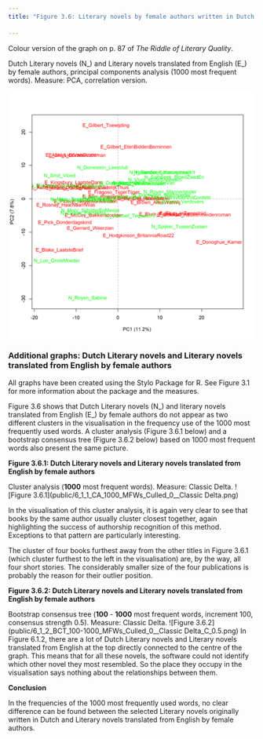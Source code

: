 ```yaml
---
title: "Figure 3.6: Literary novels by female authors written in Dutch and translated from English"

---
```


Colour version of the graph on p. 87 of *The Riddle of Literary Quality*.

Dutch Literary novels (N_) and Literary novels translated from English (E_) by female authors, principal components analysis (1000 most frequent words). Measure: PCA, correlation version.

![Figure 3.6](public/6_1_0_PCA_1000_MFWs_Culled_0__PCA__corr.png)

### **Additional graphs: Dutch Literary novels and Literary novels translated from English by female authors**
All graphs have been created using the Stylo Package for R. See Figure 3.1 for more information about the package and the measures.

Figure 3.6 shows that Dutch Literary novels (N_) and literary novels translated from English (E_) by female authors do not appear as two different clusters in the visualisation in the frequency use of the 1000 most frequently used words. A cluster analysis (Figure 3.6.1 below) and a bootstrap consensus tree (Figure 3.6.2 below) based on 1000 most frequent words also present the same picture.

**Figure 3.6.1: Dutch Literary novels and Literary novels translated from English by female authors**

Cluster analysis (**1000** most frequent words). Measure: Classic Delta.
![Figure 3.6.1](public/6_1_1_CA_1000_MFWs_Culled_0__Classic Delta.png)

In the visualisation of this cluster analysis, it is again very clear to see that books by the same author usually cluster closest together, again highlighting the success of authorship recognition of this method. Exceptions to that pattern are particularly interesting.

The cluster of four books furthest away from the other titles in Figure 3.6.1 (which cluster furthest to the left in the visualisation) are, by the way, all four short stories. The considerably smaller size of the four publications is probably the reason for their outlier position. 

**Figure 3.6.2: Dutch Literary novels and Literary novels translated from English by female authors**

Bootstrap consensus tree (**100** - **1000** most frequent words, increment 100, consensus strength 0.5). Measure: Classic Delta.
![Figure 3.6.2](public/6_1_2_BCT_100-1000_MFWs_Culled_0__Classic Delta_C_0.5.png)
In Figure 6.1.2, there are a lot of Dutch Literary novels and Literary novels translated from English at the top directly connected to the centre of the graph. This means that for all these novels, the software could not identify which other novel they most resembled. So the place they occupy in the visualisation says nothing about the relationships between them.

**Conclusion**

In the frequencies of the 1000 most frequently used words, no clear difference can be found between the selected Literary novels originally written in Dutch and Literary novels translated from English by female authors.